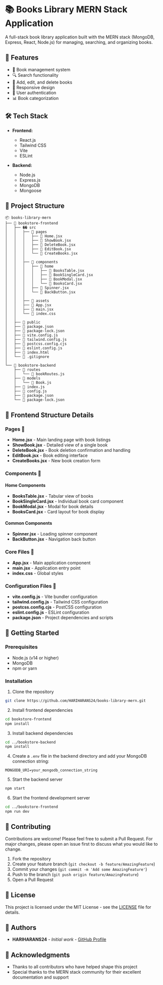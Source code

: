 # 📚 Books Library MERN Stack Application

A full-stack book library application built with the MERN stack (MongoDB, Express, React, Node.js) for managing, searching, and organizing books.

## 🚀 Features

- 📖 Book management system
- 🔍 Search functionality
- 📝 Add, edit, and delete books 
- 📱 Responsive design
- 🔐 User authentication
- 📊 Book categorization
 
## 🛠️ Tech Stack

- **Frontend:**
  - React.js
  - Tailwind CSS
  - Vite
  - ESLint

- **Backend:**
  - Node.js
  - Express.js
  - MongoDB
  - Mongoose

## 📁 Project Structure

```
📦 books-library-mern
├── 📂 bookstore-frontend
│   ├── �� src
│   │   ├── 📂 pages
│   │   │   ├── 📄 Home.jsx
│   │   │   ├── 📄 ShowBook.jsx
│   │   │   ├── 📄 DeleteBook.jsx
│   │   │   ├── 📄 EditBook.jsx
│   │   │   └── 📄 CreateBooks.jsx
│   │   │
│   │   ├── 📂 components
│   │   │   ├── 📂 home
│   │   │   │   ├── 📄 BooksTable.jsx
│   │   │   │   ├── 📄 BookSingleCard.jsx
│   │   │   │   ├── 📄 BookModal.jsx
│   │   │   │   └── 📄 BooksCard.jsx
│   │   │   ├── 📄 Spinner.jsx
│   │   │   └── 📄 BackButton.jsx
│   │   │
│   │   ├── 📂 assets
│   │   ├── 📄 App.jsx
│   │   ├── 📄 main.jsx
│   │   └── 📄 index.css
│   │
│   ├── 📂 public
│   ├── 📄 package.json
│   ├── 📄 package-lock.json
│   ├── 📄 vite.config.js
│   ├── 📄 tailwind.config.js
│   ├── 📄 postcss.config.cjs
│   ├── 📄 eslint.config.js
│   ├── 📄 index.html
│   └── 📄 .gitignore
│
└── 📂 bookstore-backend
    ├── 📂 routes
    │   └── 📄 bookRoutes.js
    ├── 📂 models
    │   └── 📄 Book.js
    ├── 📄 index.js
    ├── 📄 config.js
    ├── 📄 package.json
    └── 📄 package-lock.json
```

## 📱 Frontend Structure Details

### Pages 📂
- **Home.jsx** - Main landing page with book listings
- **ShowBook.jsx** - Detailed view of a single book
- **DeleteBook.jsx** - Book deletion confirmation and handling
- **EditBook.jsx** - Book editing interface
- **CreateBooks.jsx** - New book creation form

### Components 📂
#### Home Components
- **BooksTable.jsx** - Tabular view of books
- **BookSingleCard.jsx** - Individual book card component
- **BookModal.jsx** - Modal for book details
- **BooksCard.jsx** - Card layout for book display

#### Common Components
- **Spinner.jsx** - Loading spinner component
- **BackButton.jsx** - Navigation back button

### Core Files 📄
- **App.jsx** - Main application component
- **main.jsx** - Application entry point
- **index.css** - Global styles

### Configuration Files 📄
- **vite.config.js** - Vite bundler configuration
- **tailwind.config.js** - Tailwind CSS configuration
- **postcss.config.cjs** - PostCSS configuration
- **eslint.config.js** - ESLint configuration
- **package.json** - Project dependencies and scripts

## 🚀 Getting Started

### Prerequisites

- Node.js (v14 or higher)
- MongoDB
- npm or yarn

### Installation

1. Clone the repository
```bash
git clone https://github.com/HARIHARANS24/books-library-mern.git
```

2. Install frontend dependencies
```bash
cd bookstore-frontend
npm install
```

3. Install backend dependencies
```bash
cd ../bookstore-backend
npm install
```

4. Create a `.env` file in the backend directory and add your MongoDB connection string:
```
MONGODB_URI=your_mongodb_connection_string
```

5. Start the backend server
```bash
npm start
```

6. Start the frontend development server
```bash
cd ../bookstore-frontend
npm run dev
```

## 🤝 Contributing

Contributions are welcome! Please feel free to submit a Pull Request. For major changes, please open an issue first to discuss what you would like to change.

1. Fork the repository
2. Create your feature branch (`git checkout -b feature/AmazingFeature`)
3. Commit your changes (`git commit -m 'Add some AmazingFeature'`)
4. Push to the branch (`git push origin feature/AmazingFeature`)
5. Open a Pull Request

## 📝 License

This project is licensed under the MIT License - see the [LICENSE](LICENSE) file for details.

## 👥 Authors

- **HARIHARANS24** - *Initial work* - [GitHub Profile](https://github.com/HARIHARANS24)

## 🙏 Acknowledgments

- Thanks to all contributors who have helped shape this project
- Special thanks to the MERN stack community for their excellent documentation and support 
